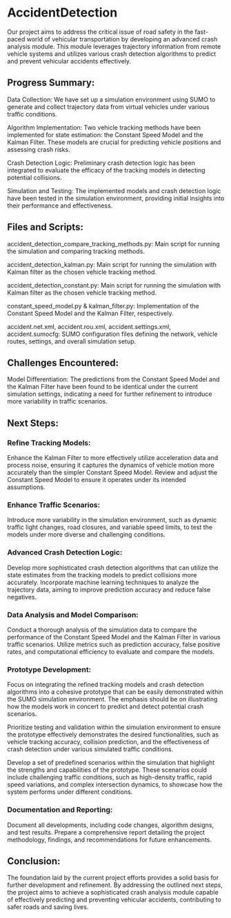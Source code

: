 # AccidentDetection

Our project aims to address the critical issue of road safety in the fast-paced world of vehicular transportation by developing an advanced crash analysis module. This module leverages trajectory information from remote vehicle systems and utilizes various crash detection algorithms to predict and prevent vehicular accidents effectively.

## Progress Summary:
Data Collection: We have set up a simulation environment using SUMO to generate and collect trajectory data from virtual vehicles under various traffic conditions.

Algorithm Implementation: Two vehicle tracking methods have been implemented for state estimation: the Constant Speed Model and the Kalman Filter. These models are crucial for predicting vehicle positions and assessing crash risks.

Crash Detection Logic: Preliminary crash detection logic has been integrated to evaluate the efficacy of the tracking models in detecting potential collisions.

Simulation and Testing: The implemented models and crash detection logic have been tested in the simulation environment, providing initial insights into their performance and effectiveness.

## Files and Scripts:
accident_detection_compare_tracking_methods.py: Main script for running the simulation and comparing tracking methods.

accident_detection_kalman.py: Main script for running the simulation with Kalman filter as the chosen vehicle tracking method.

accident_detection_constant.py: Main script for running the simulation with Kalman filter as the chosen vehicle tracking method.

constant_speed_model.py & kalman_filter.py: Implementation of the Constant Speed Model and the Kalman Filter, respectively.

accident.net.xml, accident.rou.xml, accident.settings.xml, accident.sumocfg: SUMO configuration files defining the network, vehicle routes, settings, and overall simulation setup.

## Challenges Encountered:
Model Differentiation: The predictions from the Constant Speed Model and the Kalman Filter have been found to be identical under the current simulation settings, indicating a need for further refinement to introduce more variability in traffic scenarios.

## Next Steps:

### Refine Tracking Models:

Enhance the Kalman Filter to more effectively utilize acceleration data and process noise, ensuring it captures the dynamics of vehicle motion more accurately than the simpler Constant Speed Model.
Review and adjust the Constant Speed Model to ensure it operates under its intended assumptions.

### Enhance Traffic Scenarios:

Introduce more variability in the simulation environment, such as dynamic traffic light changes, road closures, and variable speed limits, to test the models under more diverse and challenging conditions.

### Advanced Crash Detection Logic:

Develop more sophisticated crash detection algorithms that can utilize the state estimates from the tracking models to predict collisions more accurately.
Incorporate machine learning techniques to analyze the trajectory data, aiming to improve prediction accuracy and reduce false negatives.

### Data Analysis and Model Comparison:

Conduct a thorough analysis of the simulation data to compare the performance of the Constant Speed Model and the Kalman Filter in various traffic scenarios.
Utilize metrics such as prediction accuracy, false positive rates, and computational efficiency to evaluate and compare the models.

### Prototype Development:

Focus on integrating the refined tracking models and crash detection algorithms into a cohesive prototype that can be easily demonstrated within the SUMO simulation environment. The emphasis should be on illustrating how the models work in concert to predict and detect potential crash scenarios.

Prioritize testing and validation within the simulation environment to ensure the prototype effectively demonstrates the desired functionalities, such as vehicle tracking accuracy, collision prediction, and the effectiveness of crash detection under various simulated traffic conditions.

Develop a set of predefined scenarios within the simulation that highlight the strengths and capabilities of the prototype. These scenarios could include challenging traffic conditions, such as high-density traffic, rapid speed variations, and complex intersection dynamics, to showcase how the system performs under different conditions.

### Documentation and Reporting:

Document all developments, including code changes, algorithm designs, and test results.
Prepare a comprehensive report detailing the project methodology, findings, and recommendations for future enhancements.

## Conclusion:
The foundation laid by the current project efforts provides a solid basis for further development and refinement. By addressing the outlined next steps, the project aims to achieve a sophisticated crash analysis module capable of effectively predicting and preventing vehicular accidents, contributing to safer roads and saving lives.
